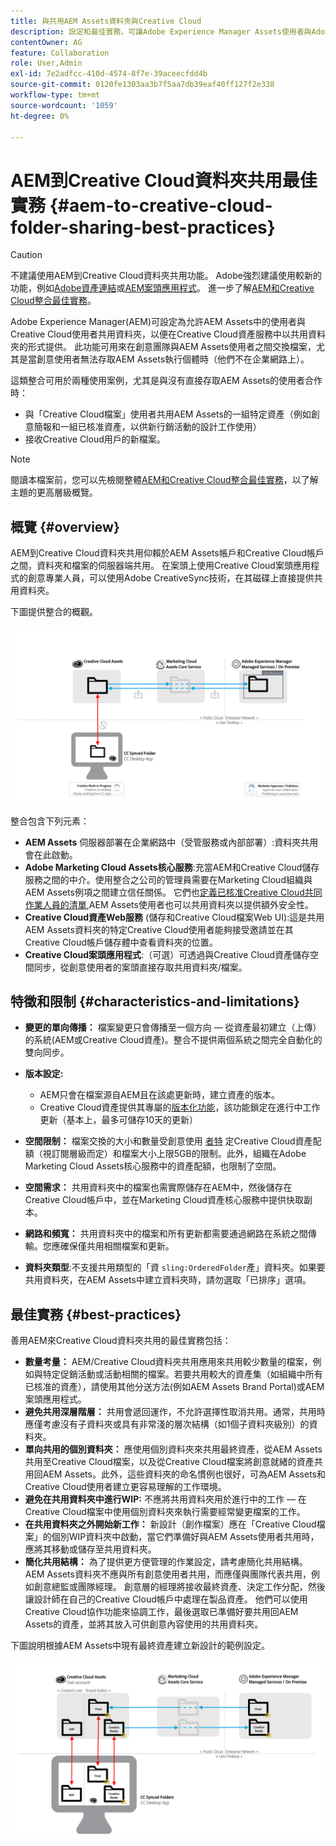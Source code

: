 ```yaml
---
title: 與共用AEM Assets資料夾與Creative Cloud
description: 設定和最佳實務，可讓Adobe Experience Manager Assets使用者與Adobe Creative Cloud使用者交換資產資料夾。
contentOwner: AG
feature: Collaboration
role: User,Admin
exl-id: 7e2adfcc-410d-4574-8f7e-39aceecfdd4b
source-git-commit: 0120fe1303aa3b7f5aa7db39eaf40ff127f2e338
workflow-type: tm+mt
source-wordcount: '1059'
ht-degree: 0%

---
```


# AEM到Creative Cloud資料夾共用最佳實務 {#aem-to-creative-cloud-folder-sharing-best-practices}

>[!CAUTION]
>
>不建議使用AEM到Creative Cloud資料夾共用功能。 Adobe強烈建議使用較新的功能，例如[Adobe資產連結](https://helpx.adobe.com/enterprise/admin-guide.html/enterprise/using/adobe-asset-link.ug.html)或[AEM案頭應用程式](https://experienceleague.adobe.com/docs/experience-manager-desktop-app/using/using.html)。 進一步了解[AEM和Creative Cloud整合最佳實務](/help/assets/aem-cc-integration-best-practices.md)。

Adobe Experience Manager(AEM)可設定為允許AEM Assets中的使用者與Creative Cloud使用者共用資料夾，以便在Creative Cloud資產服務中以共用資料夾的形式提供。 此功能可用來在創意團隊與AEM Assets使用者之間交換檔案，尤其是當創意使用者無法存取AEM Assets執行個體時（他們不在企業網路上）。

這類整合可用於兩種使用案例，尤其是與沒有直接存取AEM Assets的使用者合作時：

* 與「Creative Cloud檔案」使用者共用AEM Assets的一組特定資產（例如創意簡報和一組已核准資產，以供新行銷活動的設計工作使用）
* 接收Creative Cloud用戶的新檔案。

>[!NOTE]
>
>閱讀本檔案前，您可以先檢閱整體[AEM和Creative Cloud整合最佳實務](aem-cc-integration-best-practices.md)，以了解主題的更高層級概覽。

## 概覽 {#overview}

AEM到Creative Cloud資料夾共用仰賴於AEM Assets帳戶和Creative Cloud帳戶之間，資料夾和檔案的伺服器端共用。 在案頭上使用Creative Cloud案頭應用程式的創意專業人員，可以使用Adobe CreativeSync技術，在其磁碟上直接提供共用資料夾。

下圖提供整合的概觀。

![chlimage_1-406](assets/chlimage_1-406.png)

整合包含下列元素：

* **AEM Assets** 伺服器部署在企業網路中（受管服務或內部部署）:資料夾共用會在此啟動。
* **Adobe Marketing Cloud Assets核心服務**:充當AEM和Creative Cloud儲存服務之間的中介。使用整合之公司的管理員需要在Marketing Cloud組織與AEM Assets例項之間建立信任關係。 它們也[定義已核准Creative Cloud共同作業人員的清單](https://experienceleague.adobe.com/docs/core-services/interface/assets/t-admin-add-cc-user.html#assets),AEM Assets使用者也可以共用資料夾以提供額外安全性。
* **Creative Cloud資產Web服務** (儲存和Creative Cloud檔案Web UI):這是共用AEM Assets資料夾的特定Creative Cloud使用者能夠接受邀請並在其Creative Cloud帳戶儲存體中查看資料夾的位置。
* **Creative Cloud案頭應用程式**:（可選）可透過與Creative Cloud資產儲存空間同步，從創意使用者的案頭直接存取共用資料夾/檔案。

## 特徵和限制 {#characteristics-and-limitations}

* **變更的單向傳播：** 檔案變更只會傳播至一個方向 — 從資產最初建立（上傳）的系統(AEM或Creative Cloud資產)。整合不提供兩個系統之間完全自動化的雙向同步。

* **版本設定:**

   * AEM只會在檔案源自AEM且在該處更新時，建立資產的版本。
   * Creative Cloud資產提供其專屬的[版本化功能](https://helpx.adobe.com/creative-cloud/help/versioning-faq.html)，該功能鎖定在進行中工作更新（基本上，最多可儲存10天的更新）

* **空間限制：** 檔案交換的大小和數量受創意使用 [者特](https://helpx.adobe.com/creative-cloud/kb/file-storage-quota.html) 定Creative Cloud資產配額（視訂閱層級而定）和檔案大小上限5GB的限制。此外，組織在Adobe Marketing Cloud Assets核心服務中的資產配額，也限制了空間。

* **空間需求：** 共用資料夾中的檔案也需實際儲存在AEM中，然後儲存在Creative Cloud帳戶中，並在Marketing Cloud資產核心服務中提供快取副本。
* **網路和頻寬：** 共用資料夾中的檔案和所有更新都需要通過網路在系統之間傳輸。您應確保僅共用相關檔案和更新。
* **資料夾類型**:不支援共用類型的「資 `sling:OrderedFolder`產」資料夾。如果要共用資料夾，在AEM Assets中建立資料夾時，請勿選取「已排序」選項。

## 最佳實務 {#best-practices}

善用AEM來Creative Cloud資料夾共用的最佳實務包括：

* **數量考量：** AEM/Creative Cloud資料夾共用應用來共用較少數量的檔案，例如與特定促銷活動或活動相關的檔案。若要共用較大的資產集（如組織中所有已核准的資產），請使用其他分送方法(例如AEM Assets Brand Portal)或AEM案頭應用程式。
* **避免共用深層階層：** 共用會遞回運作，不允許選擇性取消共用。通常，共用時應僅考慮沒有子資料夾或具有非常淺的層次結構（如1個子資料夾級別）的資料夾。
* **單向共用的個別資料夾：** 應使用個別資料夾來共用最終資產，從AEM Assets共用至Creative Cloud檔案，以及從Creative Cloud檔案將創意就緒的資產共用回AEM Assets。此外，這些資料夾的命名慣例也很好，可為AEM Assets和Creative Cloud使用者建立更容易理解的工作環境。
* **避免在共用資料夾中進行WIP:** 不應將共用資料夾用於進行中的工作 — 在Creative Cloud檔案中使用個別資料夾來執行需要經常變更檔案的工作。
* **在共用資料夾之外開始新工作：** 新設計（創作檔案）應在「Creative Cloud檔案」的個別WIP資料夾中啟動，當它們準備好與AEM Assets使用者共用時，應將其移動或儲存至共用資料夾。
* **簡化共用結構：** 為了提供更方便管理的作業設定，請考慮簡化共用結構。AEM Assets資料夾不應與所有創意使用者共用，而應僅與團隊代表共用，例如創意總監或團隊經理。 創意層的經理將接收最終資產、決定工作分配，然後讓設計師在自己的Creative Cloud帳戶中處理在製品資產。 他們可以使用Creative Cloud協作功能來協調工作，最後選取已準備好要共用回AEM Assets的資產，並將其放入可供創意內容使用的共用資料夾。

下圖說明根據AEM Assets中現有最終資產建立新設計的範例設定。

![chlimage_1-407](assets/chlimage_1-407.png)

